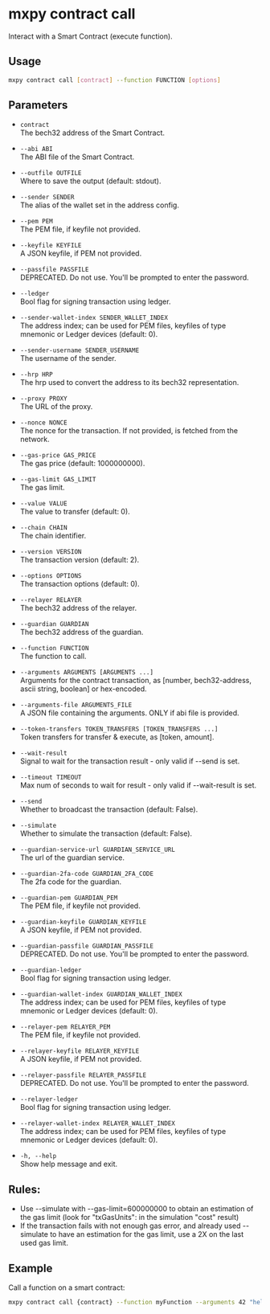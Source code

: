 # mxpy contract call

Interact with a Smart Contract (execute function).

## Usage

```bash
mxpy contract call [contract] --function FUNCTION [options]
```

## Parameters

- `contract`  
  The bech32 address of the Smart Contract.

- `--abi ABI`  
  The ABI file of the Smart Contract.

- `--outfile OUTFILE`  
  Where to save the output (default: stdout).

- `--sender SENDER`  
  The alias of the wallet set in the address config.

- `--pem PEM`  
  The PEM file, if keyfile not provided.

- `--keyfile KEYFILE`  
  A JSON keyfile, if PEM not provided.

- `--passfile PASSFILE`  
  DEPRECATED. Do not use. You'll be prompted to enter the password.

- `--ledger`  
  Bool flag for signing transaction using ledger.

- `--sender-wallet-index SENDER_WALLET_INDEX`  
  The address index; can be used for PEM files, keyfiles of type mnemonic or Ledger devices (default: 0).

- `--sender-username SENDER_USERNAME`  
  The username of the sender.

- `--hrp HRP`  
  The hrp used to convert the address to its bech32 representation.

- `--proxy PROXY`  
  The URL of the proxy.

- `--nonce NONCE`  
  The nonce for the transaction. If not provided, is fetched from the network.

- `--gas-price GAS_PRICE`  
  The gas price (default: 1000000000).

- `--gas-limit GAS_LIMIT`  
  The gas limit.

- `--value VALUE`  
  The value to transfer (default: 0).

- `--chain CHAIN`  
  The chain identifier.

- `--version VERSION`  
  The transaction version (default: 2).

- `--options OPTIONS`  
  The transaction options (default: 0).

- `--relayer RELAYER`  
  The bech32 address of the relayer.

- `--guardian GUARDIAN`  
  The bech32 address of the guardian.

- `--function FUNCTION`  
  The function to call.

- `--arguments ARGUMENTS [ARGUMENTS ...]`  
  Arguments for the contract transaction, as [number, bech32-address, ascii string, boolean] or hex-encoded.

- `--arguments-file ARGUMENTS_FILE`  
  A JSON file containing the arguments. ONLY if abi file is provided.

- `--token-transfers TOKEN_TRANSFERS [TOKEN_TRANSFERS ...]`  
  Token transfers for transfer & execute, as [token, amount].

- `--wait-result`  
  Signal to wait for the transaction result - only valid if --send is set.

- `--timeout TIMEOUT`  
  Max num of seconds to wait for result - only valid if --wait-result is set.

- `--send`  
  Whether to broadcast the transaction (default: False).

- `--simulate`  
  Whether to simulate the transaction (default: False).

- `--guardian-service-url GUARDIAN_SERVICE_URL`  
  The url of the guardian service.

- `--guardian-2fa-code GUARDIAN_2FA_CODE`  
  The 2fa code for the guardian.

- `--guardian-pem GUARDIAN_PEM`  
  The PEM file, if keyfile not provided.

- `--guardian-keyfile GUARDIAN_KEYFILE`  
  A JSON keyfile, if PEM not provided.

- `--guardian-passfile GUARDIAN_PASSFILE`  
  DEPRECATED. Do not use. You'll be prompted to enter the password.

- `--guardian-ledger`  
  Bool flag for signing transaction using ledger.

- `--guardian-wallet-index GUARDIAN_WALLET_INDEX`  
  The address index; can be used for PEM files, keyfiles of type mnemonic or Ledger devices (default: 0).

- `--relayer-pem RELAYER_PEM`  
  The PEM file, if keyfile not provided.

- `--relayer-keyfile RELAYER_KEYFILE`  
  A JSON keyfile, if PEM not provided.

- `--relayer-passfile RELAYER_PASSFILE`  
  DEPRECATED. Do not use. You'll be prompted to enter the password.

- `--relayer-ledger`  
  Bool flag for signing transaction using ledger.

- `--relayer-wallet-index RELAYER_WALLET_INDEX`  
  The address index; can be used for PEM files, keyfiles of type mnemonic or Ledger devices (default: 0).

- `-h, --help`  
  Show help message and exit.

## Rules:
- Use --simulate with --gas-limit=600000000 to obtain an estimation of the gas limit (look for "txGasUnits": in the simulation "cost" result)
- If the transaction fails with not enough gas error, and already used --simulate to have an estimation for the gas limit, use a 2X on the last used gas limit. 

## Example

Call a function on a smart contract:

```bash
mxpy contract call {contract} --function myFunction --arguments 42 "hello" --pem wallet.pem --gas-limit 50000000 --send --wait-result
```
